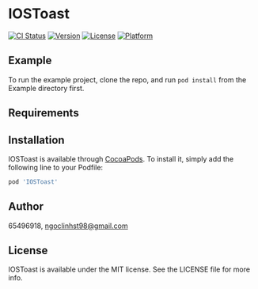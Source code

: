 # IOSToast

[![CI Status](https://img.shields.io/travis/65496918/IOSToast.svg?style=flat)](https://travis-ci.org/65496918/IOSToast)
[![Version](https://img.shields.io/cocoapods/v/IOSToast.svg?style=flat)](https://cocoapods.org/pods/IOSToast)
[![License](https://img.shields.io/cocoapods/l/IOSToast.svg?style=flat)](https://cocoapods.org/pods/IOSToast)
[![Platform](https://img.shields.io/cocoapods/p/IOSToast.svg?style=flat)](https://cocoapods.org/pods/IOSToast)

## Example

To run the example project, clone the repo, and run `pod install` from the Example directory first.

## Requirements

## Installation

IOSToast is available through [CocoaPods](https://cocoapods.org). To install
it, simply add the following line to your Podfile:

```ruby
pod 'IOSToast'
```

## Author

65496918, ngoclinhst98@gmail.com

## License

IOSToast is available under the MIT license. See the LICENSE file for more info.
